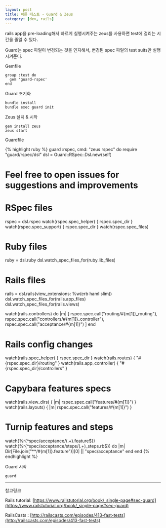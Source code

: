 ```yaml
---
layout: post
title: 빠른 테스트 - Guard & Zeus
category: [dev, rails]
---
```


rails app을 pre-loading해서 빠르게 실행시켜주는 zeus를 사용하면 test에 걸리는 시간을 줄일 수 있다. 

Guard는 spec 파일이 변경되는 것을 인지해서, 변경된 spec 파일의 test suits만 실행시켜준다.

Gemfile

    group :test do
      gem 'guard-rspec'
    end

Guard 초기화

    bundle install
    bundle exec guard init

Zeus 설치 & 시작

    gem install zeus
    zeus start

Guardfile

{% highlight ruby %}
guard :rspec, cmd: "zeus rspec" do
  require "guard/rspec/dsl"
  dsl = Guard::RSpec::Dsl.new(self)

  # Feel free to open issues for suggestions and improvements

  # RSpec files
  rspec = dsl.rspec
  watch(rspec.spec_helper) { rspec.spec_dir }
  watch(rspec.spec_support) { rspec.spec_dir }
  watch(rspec.spec_files)

  # Ruby files
  ruby = dsl.ruby
  dsl.watch_spec_files_for(ruby.lib_files)

  # Rails files
  rails = dsl.rails(view_extensions: %w(erb haml slim))
  dsl.watch_spec_files_for(rails.app_files)
  dsl.watch_spec_files_for(rails.views)

  watch(rails.controllers) do |m|
    [
      rspec.spec.call("routing/#{m[1]}_routing"),
      rspec.spec.call("controllers/#{m[1]}_controller"),
      rspec.spec.call("acceptance/#{m[1]}")
    ]
  end

  # Rails config changes
  watch(rails.spec_helper)     { rspec.spec_dir }
  watch(rails.routes)          { "#{rspec.spec_dir}/routing" }
  watch(rails.app_controller)  { "#{rspec.spec_dir}/controllers" }

  # Capybara features specs
  watch(rails.view_dirs)     { |m| rspec.spec.call("features/#{m[1]}") }
  watch(rails.layouts)       { |m| rspec.spec.call("features/#{m[1]}") }

  # Turnip features and steps
  watch(%r{^spec/acceptance/(.+)\.feature$})
  watch(%r{^spec/acceptance/steps/(.+)_steps\.rb$}) do |m|
    Dir[File.join("**/#{m[1]}.feature")][0] || "spec/acceptance"
  end
end
{% endhighlight %}

Guard 시작

    guard


----
참고링크

Rails tutorial: [https://www.railstutorial.org/book/_single-page#sec-guard](https://www.railstutorial.org/book/_single-page#sec-guard)

RailsCasts : [http://railscasts.com/episodes/413-fast-tests](http://railscasts.com/episodes/413-fast-tests)